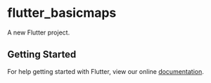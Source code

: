 # flutter_basicmaps

A new Flutter project.

## Getting Started

For help getting started with Flutter, view our online
[documentation](https://flutter.io/).
